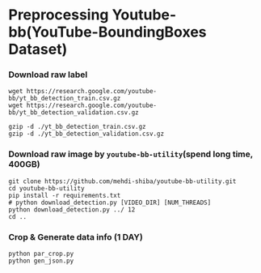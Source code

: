 # Preprocessing Youtube-bb(YouTube-BoundingBoxes Dataset)

### Download raw label

````shell
wget https://research.google.com/youtube-bb/yt_bb_detection_train.csv.gz
wget https://research.google.com/youtube-bb/yt_bb_detection_validation.csv.gz

gzip -d ./yt_bb_detection_train.csv.gz
gzip -d ./yt_bb_detection_validation.csv.gz
````

### Download raw image by `youtube-bb-utility`(spend long time, 400GB)

````shell
git clone https://github.com/mehdi-shiba/youtube-bb-utility.git
cd youtube-bb-utility
pip install -r requirements.txt
# python download_detection.py [VIDEO_DIR] [NUM_THREADS]
python download_detection.py ../ 12
cd ..
````

### Crop & Generate data info (1 DAY)

````shell
python par_crop.py
python gen_json.py
````
